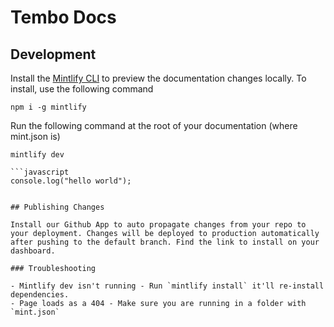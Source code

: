 # Tembo Docs

## Development

Install the [Mintlify CLI](https://www.npmjs.com/package/mintlify) to preview the documentation changes locally. To install, use the following command

```
npm i -g mintlify
```

Run the following command at the root of your documentation (where mint.json is)

```
mintlify dev

```javascript
console.log("hello world");
```
```

## Publishing Changes

Install our Github App to auto propagate changes from your repo to your deployment. Changes will be deployed to production automatically after pushing to the default branch. Find the link to install on your dashboard.

### Troubleshooting

- Mintlify dev isn't running - Run `mintlify install` it'll re-install dependencies.
- Page loads as a 404 - Make sure you are running in a folder with `mint.json`
